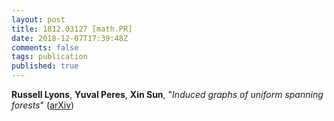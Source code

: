 ```yaml
---
layout: post
title: 1812.03127 [math.PR]
date: 2018-12-07T17:39:48Z
comments: false
tags: publication
published: true
---
```


<b>Russell Lyons</b>, <b>Yuval Peres</b>, <b>Xin Sun</b>, "<i>Induced graphs of uniform spanning forests</i>" ([arXiv](http://arxiv.org/abs/1812.03127v1))
